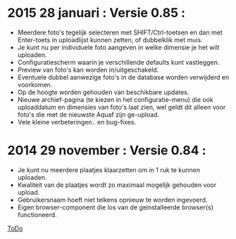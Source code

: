 # 2015 28 januari : Versie 0.85 :
* Meerdere foto's tegelijk selecteren met SHIFT/Ctrl-toetsen en dan
  met Enter-toets in uploadlijst kunnen zetten, of dubbelklik met muis.
* Je kunt nu per individuele foto aangeven in welke dimensie je het wilt uploaden.
* Configuratiescherm waarin je verschillende defaults kunt vastleggen.
* Preview van foto's kan worden in/uitgeschakeld.
* Eventuele dubbel aanwezige foto's in de database worden verwijderd en voorkomen.
* Op de hoogte worden gehouden van beschikbare updates.
* Nieuwe archief-pagina (te kiezen in het configuratie-menu) die ook uploaddatum en dimensies
  van foto's laat zien, wel geldt dit alleen voor foto's die met de nieuwste Aquaf zijn ge-upload.
* Vele kleine verbeteringen.. en bug-fixes.


# 2014 29 november : Versie 0.84 :
* Je kunt nu meerdere plaatjes klaarzetten om in 1 ruk te kunnen uploaden.
* Kwaliteit van de plaatjes wordt zo maximaal mogelijk gehouden voor upload.
* Gebruikersnaam hoeft niet telkens opnieuw te worden ingevoerd.
* Eigen browser-component die los van de geinstalleerde browser(s) functioneerd.

[ToDo](TODO.md)